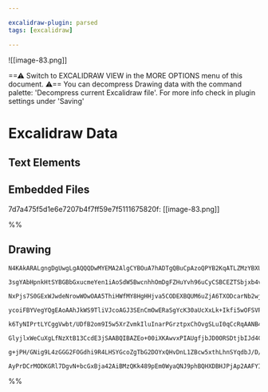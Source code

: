 ```yaml
---

excalidraw-plugin: parsed
tags: [excalidraw]

---
```



![[image-83.png]]

==⚠  Switch to EXCALIDRAW VIEW in the MORE OPTIONS menu of this document. ⚠== You can decompress Drawing data with the command palette: 'Decompress current Excalidraw file'. For more info check in plugin settings under 'Saving'


# Excalidraw Data

## Text Elements
## Embedded Files
7d7a475f5d1e6e7207b4f7ff59e7f5111675820f: [[image-83.png]]

%%
## Drawing
```compressed-json
N4KAkARALgngDgUwgLgAQQQDwMYEMA2AlgCYBOuA7hADTgQBuCpAzoQPYB2KqATLZMzYBXUtiRoIACyhQ4zZAHoFAc0JRJQgEYA6bGwC2CgF7N6hbEcK4OCtptbErHALRY8RMpWdx8Q1TdIEfARcZgRmBShcZQUebQAObR4aOiCEfQQOKGZuAG1wMFAwYogSbghmAGl8fCMOAC1sFOLIWERywn1opH4SzG5nAE4ABh4AFgSAZgA2YYB2eLHJybnB

3sgYAbHpnkHtSYBGBbGxucmeYen1iAoSdW5BwcnhhOmDgFZHuYvh96uCyCSBCEZTSbjxb4vVbxaaHaYwwZja7WZTBbjDa7MKCkNgAawQAGE2Pg2KRytjrMw4LhAllmiVNLhsLjlDihBxiESSWSJBSOFSaZkoPTIAAzQg1ADKsDREkkTI0gRFFWxeIQAHU7pJuAdMar8dKYLL0IIPMq2aCOOEcmhdQCIGxqdg1JtbcMMfa2RyrcwbagOEIapiEAhi

NxPjs7S0GExWJwdeNrowWOwOAA5ThiHWfMY8HgHHjva5CODEXBQUM6uZjA6TXODcarNb2wjMAAiaQrYbQooIYWurOEcAAksQ/bkALrXTTCDkAUWCGSy46n9qIHFx3ADQbXbGZlZ7fYQ13FwVH5TmxDmuFO71F72IBwQ0wQkLmmjGormovvg1f94OQDpjmd54guUVlWYdxxFQfIWjAKMWgOAFV2jQgOSwcpcGGCACgAX3AVCIFwOA4GlcsYKKVogQ

ycoiFBYVegYQgEAoAAhJkWS9TliVJcoAGJ3SEnCmOwERaSgYcK30aUcXxLk+Ikfi5wOFSVPpCAxNICSpPSDjmUHdkeO5clyH5akJI0rSdOkgAxCV8ENY0KmJMpRPEoVdJk/UNS1bg+AKTSPKyLzZLVJyYJcs13O0zzpIAJWES1rXRGKbPSAB5J0XR1d00ri9JbM4KBbNwfQJVdVAi0C6yCv0IqsklQgjBgi58pC6SABUsCgABBeiuAkYJRUYmrgs

k6TyNIPrtLYCggVwbt/UDfB2om9I5w5XrZvmkIluInarPGrztpxChOvgSLuI0qCcRqAANB4LgmA5tkmd53TmL7ESY27iXwABNcNJjApJq3zeIDkReJ3kQiAjDYAxuCoyB6AIIQYJeZDijwtavMSoyfT9CBrqY1kSCalr/I9EpyeIaUEDgcMydIEgAFk2GIBBNtwTRgiW3t8H7QK6YUnlUBRiA2OJfbSGURkAAoQeoVBldV+IVZed4AEplXihBlED

GlyjlxWeCuXgLfNzXtB13CcdE3jSAABQIBAZEo+00iXKAwvxPIAUgfjbJD0ORSDtjbIJd4CTY8OIH43r4l62y2OmeP+Lbd4ZhmDOVM+eJ4gzti08mNsDgz9420mNiCWSdYg5B2GCUGSuxl64Y5zmDO5l6lTbLGDP4mGWy5mrnuq7GQvi5T8244bhOQ5GKGM9s35bPN+3ilQkpvaFfSuNnJa4OjPkBUshf+MLHg2MODPpkGOYjlby/erbX5fmLt5B

g+jPH/GNig9L4zGGG2FOGdhi9R4LHSYGcoZgTbG2DOYxQHvDnL1ZBcw5xthLhnSYqdbJ/D/n3Ws6dL62V6mxd07w85pwJKMLeYAd6QDwBwNGzAD6GQ5AHeCCdhLuggR9WY3dL6QOGPQucECO5CQgWvd0ZDA58Koc8WyEDnjulUaI6hBYIHuhUkXURhxeoHAJGoqGOjRE1hQSIxR/FXomOGLAy+4xVICMvlDTuAiUL4TWn7BAWUoCpj9NuVagVRTk

AyPrDCrMODKGRl7DgvN+bcGxBja42AiBMzQKk489pEm0WyaQNJ9phBQHXDBHJPjAp2AAFYIGwNkSUiS4Acy5jzPmB5UCC2FiUJkgTGCdURvgeJp9LrlDCMEBpqZlRiSxAYC67Q0AhOuCSfcAsjwrNCH1KZAyhlbhWvhcAuM6CnnCMjAieEgA
```
%%